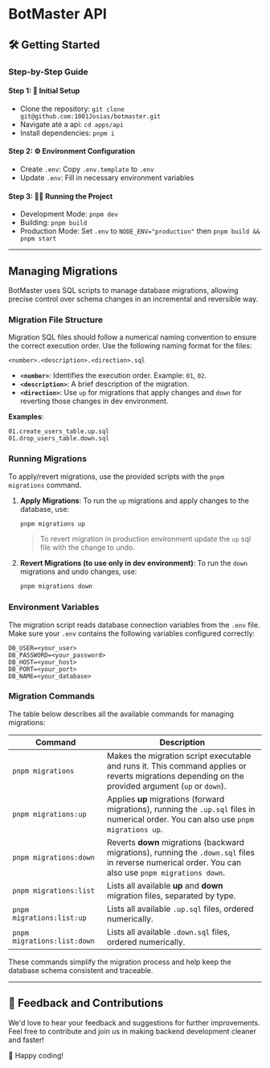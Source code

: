 # BotMaster API

## 🛠️ Getting Started

### Step-by-Step Guide

#### Step 1: 🚀 Initial Setup

- Clone the repository: `git clone git@github.com:1001Josias/botmaster.git`
- Navigate até a api: `cd apps/api`
- Install dependencies: `pnpm i`

#### Step 2: ⚙️ Environment Configuration

- Create `.env`: Copy `.env.template` to `.env`
- Update `.env`: Fill in necessary environment variables

#### Step 3: 🏃‍♂️ Running the Project

- Development Mode: `pnpm dev`
- Building: `pnpm build`
- Production Mode: Set `.env` to `NODE_ENV="production"` then `pnpm build && pnpm start`

---

## Managing Migrations

BotMaster uses SQL scripts to manage database migrations, allowing precise control over schema changes in an incremental and reversible way.

### Migration File Structure

Migration SQL files should follow a numerical naming convention to ensure the correct execution order. Use the following naming format for the files:

```
<number>.<description>.<direction>.sql
```

- **`<number>`**: Identifies the execution order. Example: `01`, `02`.
- **`<description>`**: A brief description of the migration.
- **`<direction>`**: Use `up` for migrations that apply changes and `down` for reverting those changes in dev environment.

**Examples**:

```
01.create_users_table.up.sql
01.drop_users_table.down.sql
```

### Running Migrations

To apply/revert migrations, use the provided scripts with the `pnpm migrations` command.

1. **Apply Migrations**: To run the `up` migrations and apply changes to the database, use:

   ```bash
   pnpm migrations up
   ```

   > To revert migration in production environment update the `up` sql file with the change to undo.

2. **Revert Migrations (to use only in dev environment)**: To run the `down` migrations and undo changes, use:

   ```bash
   pnpm migrations down
   ```

### Environment Variables

The migration script reads database connection variables from the `.env` file. Make sure your `.env` contains the following variables configured correctly:

```plaintext
DB_USER=<your_user>
DB_PASSWORD=<your_password>
DB_HOST=<your_host>
DB_PORT=<your_port>
DB_NAME=<your_database>
```

### Migration Commands

The table below describes all the available commands for managing migrations:

| **Command**                 | **Description**                                                                                                                                       |
| --------------------------- | ----------------------------------------------------------------------------------------------------------------------------------------------------- |
| `pnpm migrations`           | Makes the migration script executable and runs it. This command applies or reverts migrations depending on the provided argument (`up` or `down`).    |
| `pnpm migrations:up`        | Applies **up** migrations (forward migrations), running the `.up.sql` files in numerical order. You can also use `pnpm migrations up`.                |
| `pnpm migrations:down`      | Reverts **down** migrations (backward migrations), running the `.down.sql` files in reverse numerical order. You can also use `pnpm migrations down`. |
| `pnpm migrations:list`      | Lists all available **up** and **down** migration files, separated by type.                                                                           |
| `pnpm migrations:list:up`   | Lists all available `.up.sql` files, ordered numerically.                                                                                             |
| `pnpm migrations:list:down` | Lists all available `.down.sql` files, ordered numerically.                                                                                           |

These commands simplify the migration process and help keep the database schema consistent and traceable.

---

## 🤝 Feedback and Contributions

We'd love to hear your feedback and suggestions for further improvements. Feel free to contribute and join us in making backend development cleaner and faster!

🎉 Happy coding!
